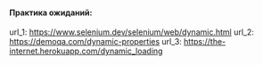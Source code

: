 #### Практика ожиданий:

url_1: https://www.selenium.dev/selenium/web/dynamic.html
url_2: https://demoqa.com/dynamic-properties
url_3: https://the-internet.herokuapp.com/dynamic_loading